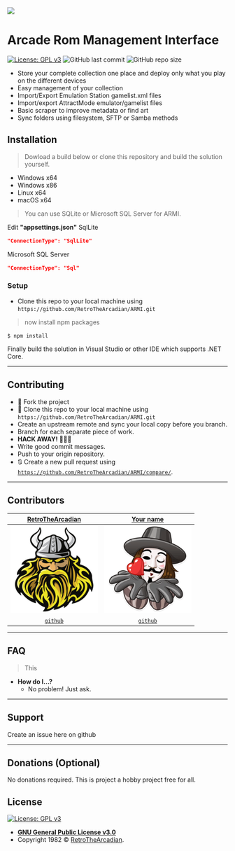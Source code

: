 
<img src='docs/assets/img/logo/armi.png' srcset='docs/assets/img/logo/armi.svg 1x' height=200 />

# Arcade Rom Management Interface

[![License: GPL v3](https://img.shields.io/badge/License-GPLv3-blue.svg)](https://www.gnu.org/licenses/gpl-3.0)
![GitHub last commit](https://img.shields.io/github/last-commit/RetroTheArcadian/ARMI.svg)
![GitHub repo size](https://img.shields.io/github/repo-size/RetroTheArcadian/ARMI.svg)

- Store your complete collection one place and deploy only what you play on the different devices
- Easy management of your collection
- Import/Export Emulation Station gamelist.xml files
- Import/export AttractMode emulator/gamelist files
- Basic scraper to improve metadata or find art
- Sync folders using filesystem, SFTP or Samba methods

## Installation

> Dowload a build below or clone this repository and build the solution yourself.
- Windows x64
- Windows x86
- Linux x64
- macOS x64

> You can use SQLite or Microsoft SQL Server for ARMI.

Edit **"appsettings.json"**
SqlLite
```json
"ConnectionType": "SqlLite"
```
Microsoft SQL Server
```json
"ConnectionType": "Sql"
```


### Setup
- Clone this repo to your local machine using `https://github.com/RetroTheArcadian/ARMI.git`

> now install npm packages

```shell
$ npm install
```

Finally build the solution in Visual Studio or other IDE which supports .NET Core.

---

## Contributing

- 🍴 Fork the project
- 👯 Clone this repo to your local machine using `https://github.com/RetroTheArcadian/ARMI.git`
- Create an upstream remote and sync your local copy before you branch.
- Branch for each separate piece of work.
- **HACK AWAY!** 🔨🔨🔨
- Write good commit messages.
- Push to your origin repository.
- 🔃 Create a new pull request using <a href="https://github.com/RetroTheArcadian/ARMI/compare/" target="_blank">`https://github.com/RetroTheArcadian/ARMI/compare/`</a>.
---

## Contributors

| <a href="http://github.com/RetroTheArcadian" target="_blank">**RetroTheArcadian**</a> | <a href="http://github.com/RetroTheArcadian" target="_blank">**Your name**</a>
| :---: |:---:|
| <img src="https://raw.githubusercontent.com/RetroTheArcadian/ARMI/master/docs/assets/img/contributors/retrothearcadian.png" width="200"> | <img src="https://raw.githubusercontent.com/RetroTheArcadian/ARMI/master/docs/assets/img/contributors/anon.png" width="200">
| <a href="http://github.com/RetroTheArcadian" target="_blank">`github`</a> | <a href="http://github.com/RetroTheArcadian" target="_blank">`github`</a>|

---

## FAQ
>This
- **How do I...?**
    - No problem! Just ask.

---

## Support

Create an issue here on github

---

## Donations (Optional)
No donations required. 
This is project a hobby project free for all.

## License

[![License: GPL v3](https://img.shields.io/badge/License-GPLv3-blue.svg)](https://www.gnu.org/licenses/gpl-3.0)

- **[GNU General Public License v3.0](https://github.com/RetroTheArcadian/ARMI/blob/master/LICENSE)**
- Copyright 1982 © <a href="http://github.com/RetroTheArcadian" target="_blank">RetroTheArcadian</a>.
